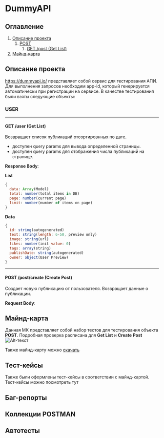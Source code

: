 # DummyAPI

## Оглавление
1. [Описание проекта](#Описание-проекта)
    1. [POST](#POST)
        1. [GET /post (Get List)](#GET-/user-(Get-List))
2. [Майнд-карта](#Майнд-карта)


## Описание проекта
https://dummyapi.io/ представляет собой сервис для тестирования АПИ. Для выполнения запросов необходим app-id, который генерируется автоматически при регистрации на сервисе. 
В качестве тестирования были взяты следующие объекты:
### USER
____
#### GET /user (Get List)
Возвращает список публикаций отсортировнных по дате. 
- доступен query params для вывода определенной страницы.
- доступен query params для отображения числа публикаций на странице.

**Response Body**:

**List**
```javascript
{
  data: Array(Model)
  total: number(total items in DB)
  page: number(current page)
  limit: number(number of items on page)
}
```
**Data**
```javascript
{
  id: string(autogenerated)
  text: string(length: 6-50, preview only)
  image: string(url)
  likes: number(init value: 0)
  tags: array(string)
  publishDate: string(autogenerated)
  owner: object(User Preview)
}
```
____
#### POST /post/create (Create Post)
Создает новую публикацию от пользователя. Возвращает данные о публикации.

**Request Body**:



## Майнд-карта
Данная МК представляет собой набор тестов для тестирования объекта **POST**. Подробная проверка расписана для **Get List** и **Create Post**
![Alt-текст](https://i.imgur.com/k4wusSC.png "МК")

Также майнд-карту можно [скачать](https://github.com/RetMiC/DummyAPI/blob/main/POST%20(2).xmind)

## Тест-кейсы
Также были оформлены тест-кейсы в соответствии с майнд-картой.
Тест-кейсы можно посмотреть тут

## Баг-репорты

## Коллекции POSTMAN

## Автотесты

